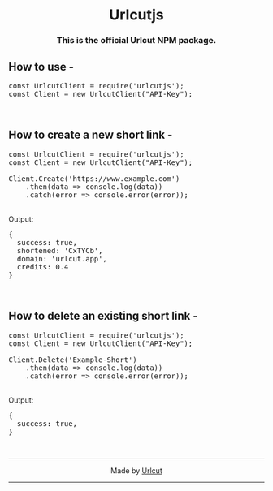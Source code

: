 <h1 align="center">Urlcutjs</h1>
<h3 align="center">This is the official Urlcut NPM package.</h3>
<h2>How to use -</h2>
<pre>
const UrlcutClient = require('urlcutjs');
const Client = new UrlcutClient("API-Key");
</pre>
<br>
<h2>How to create a new short link -</h2>
<pre>
const UrlcutClient = require('urlcutjs');
const Client = new UrlcutClient("API-Key");
<br>Client.Create('https://www.example.com')
    .then(data => console.log(data))
    .catch(error => console.error(error));
</pre>
<br>
Output:
<pre>
{
  success: true,
  shortened: 'CxTYCb',
  domain: 'urlcut.app',
  credits: 0.4
}
</pre>
<br>
<h2>How to delete an existing short link -</h2>
<pre>
const UrlcutClient = require('urlcutjs');
const Client = new UrlcutClient("API-Key");
<br>Client.Delete('Example-Short')
    .then(data => console.log(data))
    .catch(error => console.error(error));
</pre>
<br>
Output:
<pre>
{
  success: true,
}
</pre>
<br>
<hr>
<p align="center">Made by <a href="https://urlcut.app">Urlcut</a></p>
<hr>
